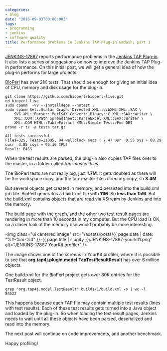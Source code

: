 ```yaml
---
categories:
- blog
date: "2016-09-03T00:00:00Z"
tags:
- programming
- jenkins
- software quality
title: Performance problems in Jenkins TAP Plug-in &mdash; part 1
---
```


[JENKINS-17887](https://issues.jenkins-ci.org/browse/JENKINS-17887) reports performance problems in the [Jenkins TAP Plug-in](https://wiki.jenkins-ci.org/display/JENKINS/TAP+Plugin). It also lists a series of suggestions on how to improve the Jenkins TAP Plug-in performance. On this initial post, we will get a general idea of how the plug-in performs for large projects.

[BioPerl](http://bioperl.org/) has over 21K tests. That should be enough for giving an initial idea of CPU, memory and disk usage for the plug-in.


```shell
git clone https://github.com/bioperl/bioperl-live.git
cd bioperl-live
sudo cpanm  -vv --installdeps --notest .
sudo cpanm Set::Scalar Graph::Directed XML::LibXML XML::SAX \
    SVG XML::Parser::PerlSAX Convert::Binary::C XML::SAX::Writer \
    XML::DOM::XPath Spreadsheet::ParseExcel XML::SAX::Writer \
    XML::DOM HTML::TableExtract XML::Simple Test::Pod DBI
prove -r t/ -a tests.tar.gz

All tests successful.
Files=325, Tests=21095, 94 wallclock secs ( 2.47 usr  0.55 sys + 88.29 cusr  3.85 csys = 95.16 CPU)
Result: PASS
```

When the test results are parsed, the plug-in also copies TAP files over to the master, in a folder called *tap-master-files*.

The BioPerl tests are not really big, just **1.7M**. It gets doubled as there will be the workspace copy, and the tap-master-files directory copy, so **3.4M**.

But several objects get created in memory, and persisted into the build.xml job file. BioPerl generates a build.xml file with **11M**. So **less than 15M**. But the build.xml contains objects that are read via XStream by Jenkins and into the memory.

The build page with the graph, and the other two test result pages are rendering in more than 10 seconds in my computer. But the CPU load is OK, so a closer look at the memory use would probably be more interesting.

<img class="ui centered image" src="/assets/posts/{{ page.date | date: "%Y-%m-%d" }}-{{ page.title | slugify }}/JENKINS-17887-yourkit1.png" alt="JENKINS-17887 YourKit profiler" />

The image shows one of the screens in YourKit profiler, where it is possible to see that **org.tap4j.plugin.model.TapTestResultResult** has over 6 million objects.

One build.xml for the BioPerl project gets over 80K entries for the TestResult object.

```shell
grep "org.tap4j.model.TestResult" builds/1/build.xml -o | wc -l
84522
```

This happens because each TAP file may contain multiple test results (lines with test results). Each of these test results gets turned into a Java object and loaded by the plug-in. So when loading the test result pages, Jenkins needs to wait until all these objects have been parsed, deserialized and read into the memory.

The next post will continue on code improvements, and another benchmark.

Happy profiling!
